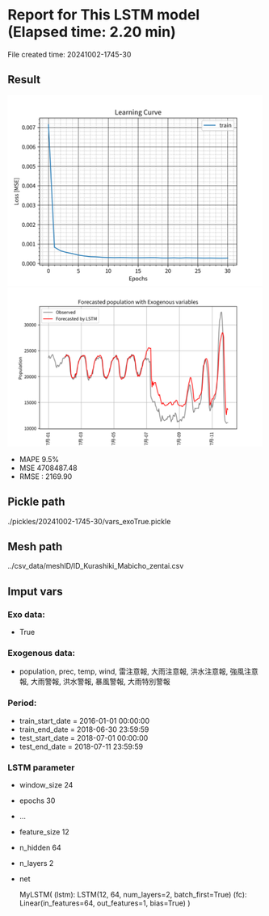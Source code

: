 
# Report for This LSTM model (Elapsed time: 2.20 min)

File created time: 20241002-1745-30

## Result 
<img src="result_20241002-1745-30_loss.png" width='600'/>
<img src="result_20241002-1745-30_forecast.png" width='600'/>

- MAPE	9.5%
- MSE 	4708487.48
- RMSE : 2169.90

## Pickle path
./pickles/20241002-1745-30/vars_exoTrue.pickle

## Mesh path
../csv_data/meshID/ID_Kurashiki_Mabicho_zentai.csv

## Imput vars

### Exo data:
- True

### Exogenous data:
- population, prec, temp, wind, 雷注意報, 大雨注意報, 洪水注意報, 強風注意報, 大雨警報, 洪水警報, 暴風警報, 大雨特別警報
 
### Period:
- train_start_date    = 2016-01-01 00:00:00
- train_end_date      = 2018-06-30 23:59:59
- test_start_date     = 2018-07-01 00:00:00  
- test_end_date       = 2018-07-11 23:59:59

### LSTM parameter
- window_size	24
- epochs	30
- ...
- feature_size	12
- n_hidden	64
- n_layers	2
- net

     MyLSTM(
  (lstm): LSTM(12, 64, num_layers=2, batch_first=True)
  (fc): Linear(in_features=64, out_features=1, bias=True)
)


